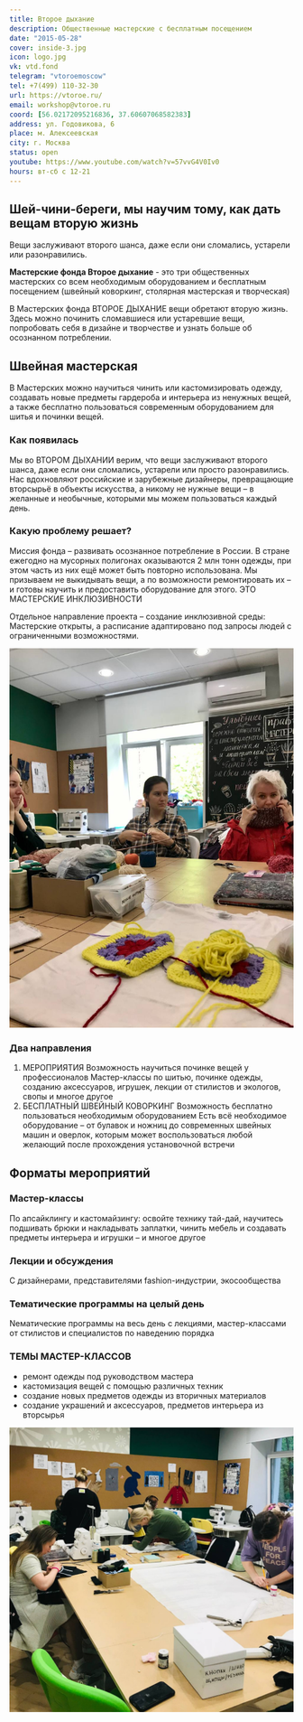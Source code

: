 ```yaml
---
title: Второе дыхание
description: Общественные мастерские с бесплатным посещением
date: "2015-05-28"
cover: inside-3.jpg
icon: logo.jpg
vk: vtd.fond
telegram: "vtoroemoscow"
tel: +7(499) 110-32-30
url: https://vtoroe.ru/
email: workshop@vtoroe.ru
coord: [56.02172095216836, 37.60607068582383]
address: ул. Годовикова, 6
place: м. Алексеевская
city: г. Москва
status: open
youtube: https://www.youtube.com/watch?v=57vvG4V0Iv0
hours: вт-сб с 12-21
---
```


## Шей-чини-береги, мы научим тому, как дать вещам вторую жизнь

Вещи заслуживают второго шанса, даже если они сломались, устарели или разонравились.

**Мастерские фонда Второе дыхание** - это три общественных мастерских со всем необходимым оборудованием и бесплатным посещением (швейный коворкинг, столярная мастерская и творческая)

В Мастерских фонда ВТОРОЕ ДЫХАНИЕ вещи обретают вторую жизнь. Здесь можно починить сломавшиеся или устаревшие вещи, попробовать себя в дизайне и творчестве и узнать больше об осознанном потреблении.

## Швейная мастерская

В Мастерских можно научиться чинить или кастомизировать одежду, создавать новые предметы гардероба и интерьера из ненужных вещей, а также бесплатно пользоваться современным оборудованием для шитья и починки вещей.

### Как появилась

Мы во ВТОРОМ ДЫХАНИИ верим, что вещи заслуживают второго шанса, даже если они сломались, устарели или просто разонравились. Нас вдохновляют российские и зарубежные дизайнеры, превращающие вторсырьё в объекты искусства, а никому не нужные вещи – в желанные и необычные, которыми мы можем пользоваться каждый день.

### Какую проблему решает?

Миссия фонда – развивать осознанное потребление в России. В стране ежегодно на мусорных полигонах оказываются 2 млн тонн одежды, при этом часть из них ещё может быть повторно использована. Мы призываем не выкидывать вещи, а по возможности ремонтировать их – и готовы научить и предоставить оборудование для этого.
ЭТО МАСТЕРСКИЕ ИНКЛЮЗИВНОСТИ

Отдельное направление проекта – создание инклюзивной среды: Мастерские открыты, а расписание адаптировано под запросы людей с ограниченными возможностями.

![](./inside.jpg)

### Два направления

1. МЕРОПРИЯТИЯ
 Возможность научиться починке вещей у профессионалов
 Мастер-классы по шитью, починке одежды, созданию аксессуаров, игрушек, лекции от стилистов и экологов, свопы и многое другое
2. БЕСПЛАТНЫЙ ШВЕЙНЫЙ КОВОРКИНГ
 Возможность бесплатно пользоваться необходимым оборудованием
 Есть всё необходимое оборудование – от булавок и ножниц до современных швейных машин и оверлок, которым может воспользоваться любой желающий после прохождения установочной встречи

## Форматы мероприятий

### Мастер-классы

По апсайклингу и кастомайзингу: освойте технику тай-дай, научитесь подшивать брюки и накладывать заплатки, чинить мебель и создавать предметы интерьера и игрушки – и многое другое

### Лекции и обсуждения

С дизайнерами, представителями fashion-индустрии, экосообщества

### Тематические программы на целый день

Nематические программы на весь день с лекциями, мастер-классами от стилистов и специалистов по наведению порядка

### ТЕМЫ МАСТЕР-КЛАССОВ

- ремонт одежды под руководством мастера
- кастомизация вещей с помощью различных техник
- создание новых предметов одежды из вторичных материалов
- создание украшений и аксессуаров, предметов интерьера из вторсырья

![](./inside-2.jpg)
